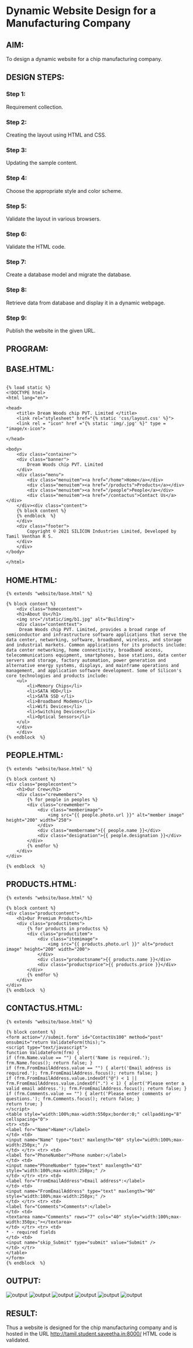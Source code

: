 # Dynamic Website Design for a Manufacturing Company
## AIM:
To design a dynamic website for a chip manufacturing company.

## DESIGN STEPS:
### Step 1: 
Requirement collection.
### Step 2:
Creating the layout using HTML and CSS.
### Step 3:
Updating the sample content.
### Step 4:
Choose the appropriate style and color scheme.
### Step 5:
Validate the layout in various browsers.
### Step 6:
Validate the HTML code.
### Step 7:
Create a database model and migrate the database.
### Step 8:
Retrieve data from database and display it in a dynamic webpage.
### Step 9:
Publish the website in the given URL.

## PROGRAM:

## BASE.HTML:
```

{% load static %}
<!DOCTYPE html>
<html lang="en">

<head>
    <title> Dream Woods chip PVT. Limited </title>
    <link rel="stylesheet" href="{% static 'css/layout.css' %}">
    <link rel = "icon" href ="{% static 'img/.jpg' %}" type = "image/x-icon"> 
              
</head>

<body>
    <div class="container">
    <div class="banner">
        Dream Woods chip PVT. Limited
    </div>
    <div class="menu">
        <div class="menuitem"><a href="/home">Home</a></div> 
        <div class="menuitem"><a href="/products">Products</a></div> 
        <div class="menuitem"><a href="/people">People</a></div>
        <div class="menuitem"><a href="/contactus">Contact Us</a></div> 
    </div><div class="content">
    {% block content %}    
    {% endblock  %}
    </div>
    <div class="footer">
        Copyright © 2021 SILICON Industries Limited, Developed by Tamil Venthan R S.
    </div>
    </div>
</body>

</html>
```
## HOME.HTML:
```
{% extends "website/base.html" %}

{% block content %}
    <div class="homecontent">    
    <h1>About Us</h1>
    <img src="/static/img/b1.jpg" alt="Building">
    <div class="contenttext">
     Dream Woods chip PVT. Limited, provides a broad range of semiconductor and infrastructure software applications that serve the data center, networking, software, broadband, wireless, and storage and industrial markets. Common applications for its products include: data center networking, home connectivity, broadband access, telecommunications equipment, smartphones, base stations, data center servers and storage, factory automation, power generation and alternative energy systems, displays, and mainframe operations and management, and application software development. Some of Silicon's core technologies and products include:
    <ul>
        <li>Memory Chips</li>
        <li>SATA HDD</li>
        <li>SATA SSD </li>
        <li>Broadband Modems</li>
        <li>Wifi Devices</li>
        <li>Switching Devices</li>
        <li>Optical Sensors</li>
    </ul> 
    </div>
    </div>
{% endblock  %}
```
## PEOPLE.HTML:
```
{% extends "website/base.html" %}

{% block content %}
<div class="peoplecontent">
    <h1>Our Crew</h1>
    <div class="crewmembers">
        {% for people in peoples %}
        <div class="crewmember">
            <div class="memberimage">
                <img src="{{ people.photo.url }}" alt="member image" height="200" width="250">
            </div>
            <div class="membername">{{ people.name }}</div>
            <div class="designation">{{ people.designation }}</div>
        </div>
        {% endfor %}
    </div>
</div>

{% endblock  %}
```
## PRODUCTS.HTML:
```
{% extends "website/base.html" %}

{% block content %}
<div class="productcontent">
    <h1>Our Premium Products</h1>
    <div class="productitems">
        {% for products in productss %}
        <div class="productitem">
            <div class="itemimage">
                <img src="{{ products.photo.url }}" alt="product image" height="200" width="200">
            </div>
            <div class="productsname">{{ products.name }}</div>
            <div class="productsprice">{{ products.price }}</div>
        </div>
        {% endfor %}
    </div>
</div>
{% endblock  %}
```
## CONTACTUS.HTML:
```
{% extends "website/base.html" %}

{% block content %}
<form action="//submit.form" id="ContactUs100" method="post" onsubmit="return ValidateForm(this);">
<script type="text/javascript">
function ValidateForm(frm) {
if (frm.Name.value == "") { alert('Name is required.'); frm.Name.focus(); return false; }
if (frm.FromEmailAddress.value == "") { alert('Email address is required.'); frm.FromEmailAddress.focus(); return false; }
if (frm.FromEmailAddress.value.indexOf("@") < 1 || frm.FromEmailAddress.value.indexOf(".") < 1) { alert('Please enter a valid email address.'); frm.FromEmailAddress.focus(); return false; }
if (frm.Comments.value == "") { alert('Please enter comments or questions.'); frm.Comments.focus(); return false; }
return true; }
</script>
<table style="width:100%;max-width:550px;border:0;" cellpadding="8" cellspacing="0">
<tr> <td>
<label for="Name">Name*:</label>
</td> <td>
<input name="Name" type="text" maxlength="60" style="width:100%;max-width:250px;" />
</td> </tr> <tr> <td>
<label for="PhoneNumber">Phone number:</label>
</td> <td>
<input name="PhoneNumber" type="text" maxlength="43" style="width:100%;max-width:250px;" />
</td> </tr> <tr> <td>
<label for="FromEmailAddress">Email address*:</label>
</td> <td>
<input name="FromEmailAddress" type="text" maxlength="90" style="width:100%;max-width:250px;" />
</td> </tr> <tr> <td>
<label for="Comments">Comments*:</label>
</td> <td>
<textarea name="Comments" rows="7" cols="40" style="width:100%;max-width:350px;"></textarea>
</td> </tr> <tr> <td>
* - required fields
</td> <td>
<input name="skip_Submit" type="submit" value="Submit" />
</td> </tr>
</table>
</form>
{% endblock  %}
```

## OUTPUT:
![output](./static/img/home.png)
![output](./static/img/people.png)
![output](./static/img/products.png)
![output](./static/img/contactus.png)
![output](./static/img/apeople.png)
![output](./static/img/aproducts.png)



## RESULT:
Thus a website is designed for the chip manufacturing company and is hosted in the URL 
http://tamil.student.saveetha.in:8000/ HTML code is validated.
